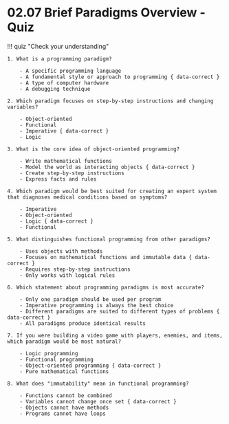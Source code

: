 # 02.07 Brief Paradigms Overview - Quiz

!!! quiz "Check your understanding"

    1. What is a programming paradigm?

        - A specific programming language
        - A fundamental style or approach to programming { data-correct }
        - A type of computer hardware
        - A debugging technique

    2. Which paradigm focuses on step-by-step instructions and changing variables?

        - Object-oriented
        - Functional
        - Imperative { data-correct }
        - Logic

    3. What is the core idea of object-oriented programming?

        - Write mathematical functions
        - Model the world as interacting objects { data-correct }
        - Create step-by-step instructions
        - Express facts and rules

    4. Which paradigm would be best suited for creating an expert system that diagnoses medical conditions based on symptoms?

        - Imperative
        - Object-oriented
        - Logic { data-correct }
        - Functional

    5. What distinguishes functional programming from other paradigms?

        - Uses objects with methods
        - Focuses on mathematical functions and immutable data { data-correct }
        - Requires step-by-step instructions
        - Only works with logical rules

    6. Which statement about programming paradigms is most accurate?

        - Only one paradigm should be used per program
        - Imperative programming is always the best choice
        - Different paradigms are suited to different types of problems { data-correct }
        - All paradigms produce identical results

    7. If you were building a video game with players, enemies, and items, which paradigm would be most natural?

        - Logic programming
        - Functional programming
        - Object-oriented programming { data-correct }
        - Pure mathematical functions

    8. What does "immutability" mean in functional programming?

        - Functions cannot be combined
        - Variables cannot change once set { data-correct }
        - Objects cannot have methods
        - Programs cannot have loops

